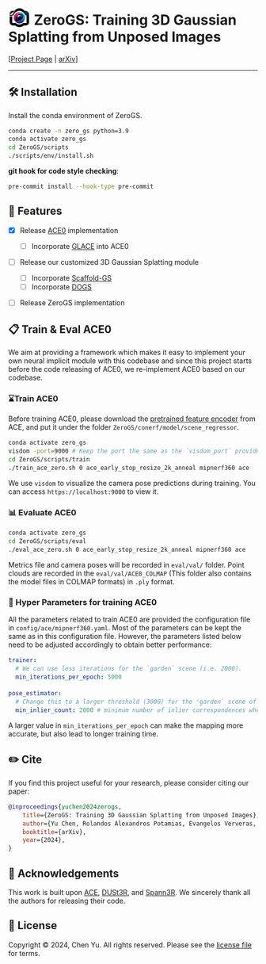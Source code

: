 # <img src="./assets/imgs/zero_gs_logo.png" style="width:45px;height:auto;margin-bottom:-8px"> ZeroGS: Training 3D Gaussian Splatting from Unposed Images

[[Project Page](https://aibluefisher.github.io/ZeroGS/) | [arXiv](https://arxiv.org/pdf/2411.15779)]

---------------------------

## 🛠️ Installation

Install the conda environment of ZeroGS.

```sh
conda create -n zero_gs python=3.9
conda activate zero_gs
cd ZeroGS/scripts
./scripts/env/install.sh
```

**git hook for code style checking**:
```sh
pre-commit install --hook-type pre-commit
```


## 🚀 Features

- [x] Release [ACE0](https://nianticlabs.github.io/acezero) implementation
    - [ ] Incorporate [GLACE](https://github.com/cvg/glace) into ACE0
- [ ] Release our customized 3D Gaussian Splatting module
    - [ ] Incorporate [Scaffold-GS](https://city-super.github.io/scaffold-gs)
    - [ ] Incorporate [DOGS](https://github.com/aibluefisher/dogs)
- [ ] Release ZeroGS implementation


## 📋 Train & Eval ACE0

We aim at providing a framework which makes it easy to implement your own neural implicit module with this codebase and since this project starts before the code releasing of ACE0, we re-implement ACE0 based on our codebase.

### ⌛Train ACE0

Before training ACE0, please download the [pretrained feature encoder](https://github.com/nianticlabs/ace/blob/main/ace_encoder_pretrained.pt) from ACE, and put it under the folder  `ZeroGS/conerf/model/scene_regressor`.

```bash
conda activate zero_gs
visdom -port=9000 # Keep the port the same as the `visdom_port` provided in the configuration file
cd ZeroGS/scripts/train
./train_ace_zero.sh 0 ace_early_stop_resize_2k_anneal mipnerf360 ace
```
We use `visdom` to visualize the camera pose predictions during training. You can access `https://localhost:9000` to view it.

### 📊 Evaluate ACE0

```bash
conda activate zero_gs
cd ZeroGS/scripts/eval
./eval_ace_zero.sh 0 ace_early_stop_resize_2k_anneal mipnerf360 ace
```
Metrics file and camera poses will be recorded in `eval/val/` folder. Point clouds are recorded in the `eval/val/ACE0_COLMAP` (This folder also contains the model files in COLMAP formats) in `.ply` format.

### 🔢 Hyper Parameters for training ACE0

All the parameters related to train ACE0 are provided the configuration file in `config/ace/mipnerf360.yaml`. Most of the parameters can be kept the same as in this configuration file. However, the parameters listed below need to be adjusted accordingly to obtain better performance:
```yaml
trainer:
  # We can use less iterations for the `garden` scene (i.e. 2000).
  min_iterations_per_epoch: 5000

pose_estimator:
  # Change this to a larger threshold (3000) for the 'garden` scene of the mipnerf360 dataset.
  min_inlier_count: 2000 # minimum number of inlier correspondences when registering an image
```

A larger value in `min_iterations_per_epoch` can make the mapping more accurate, but also lead to longer training time.


## ✏️ Cite

If you find this project useful for your research, please consider citing our paper:
```bibtex
@inproceedings{yuchen2024zerogs,
    title={ZeroGS: Training 3D Gaussian Splatting from Unposed Images},
    author={Yu Chen, Rolandos Alexandros Potamias, Evangelos Ververas, Jifei Song, Jiankang Deng, Gim Hee Lee},
    booktitle={arXiv},
    year={2024},
}
```

## 🙌 Acknowledgements

This work is built upon [ACE](https://nianticlabs.github.io/ace/), [DUSt3R](https://github.com/naver/dust3r), and [Spann3R](https://hengyiwang.github.io/projects/spanner). We sincerely thank all the authors for releasing their code.

## 🪪 License

Copyright © 2024, Chen Yu.
All rights reserved.
Please see the [license file](LICENSE) for terms.
